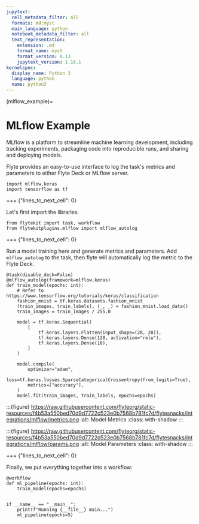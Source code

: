 ```yaml
---
jupytext:
  cell_metadata_filter: all
  formats: md:myst
  main_language: python
  notebook_metadata_filter: all
  text_representation:
    extension: .md
    format_name: myst
    format_version: 0.13
    jupytext_version: 1.16.1
kernelspec:
  display_name: Python 3
  language: python
  name: python3
---
```


(mlflow_example)=

# MLflow Example

MLflow is a platform to streamline machine learning development, including tracking experiments, packaging code into reproducible runs, and sharing and deploying models.

Flyte provides an easy-to-use interface to log the task's metrics and parameters to either Flyte Deck or MLflow server.

```{code-cell}
import mlflow.keras
import tensorflow as tf
```

+++ {"lines_to_next_cell": 0}

Let's first import the libraries.

```{code-cell}
from flytekit import task, workflow
from flytekitplugins.mlflow import mlflow_autolog
```

+++ {"lines_to_next_cell": 0}

Run a model training here and generate metrics and parameters.
Add `mlflow_autolog` to the task, then flyte will automatically log the metric to the Flyte Deck.

```{code-cell}
@task(disable_deck=False)
@mlflow_autolog(framework=mlflow.keras)
def train_model(epochs: int):
    # Refer to https://www.tensorflow.org/tutorials/keras/classification
    fashion_mnist = tf.keras.datasets.fashion_mnist
    (train_images, train_labels), (_, _) = fashion_mnist.load_data()
    train_images = train_images / 255.0

    model = tf.keras.Sequential(
        [
            tf.keras.layers.Flatten(input_shape=(28, 28)),
            tf.keras.layers.Dense(128, activation="relu"),
            tf.keras.layers.Dense(10),
        ]
    )

    model.compile(
        optimizer="adam",
        loss=tf.keras.losses.SparseCategoricalCrossentropy(from_logits=True),
        metrics=["accuracy"],
    )
    model.fit(train_images, train_labels, epochs=epochs)
```

:::{figure} https://raw.githubusercontent.com/flyteorg/static-resources/f4b53a550bed70d9d7722d523e0b7568b781fc7d/flytesnacks/integrations/mlflow/metrics.png
:alt: Model Metrics
:class: with-shadow
:::

:::{figure} https://raw.githubusercontent.com/flyteorg/static-resources/f4b53a550bed70d9d7722d523e0b7568b781fc7d/flytesnacks/integrations/mlflow/params.png
:alt: Model Parameters
:class: with-shadow
:::

+++ {"lines_to_next_cell": 0}

Finally, we put everything together into a workflow:

```{code-cell}
@workflow
def ml_pipeline(epochs: int):
    train_model(epochs=epochs)


if __name__ == "__main__":
    print(f"Running {__file__} main...")
    ml_pipeline(epochs=5)
```

